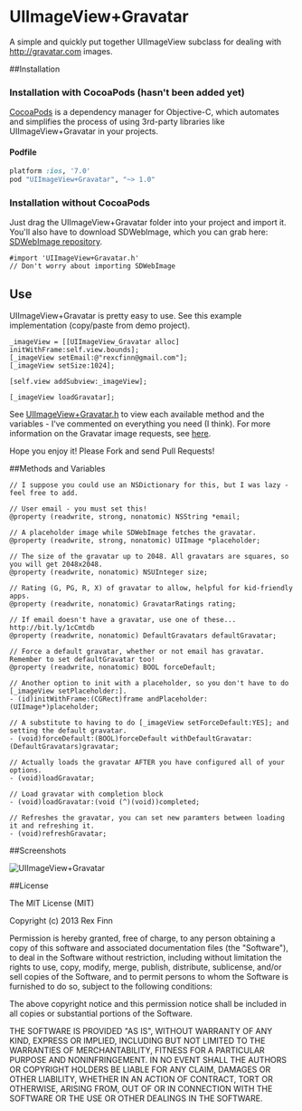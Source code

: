 UIImageView+Gravatar
====================

A simple and quickly put together UIImageView subclass for dealing with http://gravatar.com images.

##Installation

### Installation with CocoaPods (hasn't been added yet)

[CocoaPods](http://cocoapods.org) is a dependency manager for Objective-C, which automates and simplifies the process of using 3rd-party libraries like UIImageView+Gravatar in your projects.

#### Podfile

```ruby
platform :ios, '7.0'
pod "UIImageView+Gravatar", "~> 1.0"
```

### Installation without CocoaPods

Just drag the UIImageView+Gravatar folder into your project and import it.  You'll also have to download SDWebImage, which you can grab here: [SDWebImage repository](https://github.com/rs/SDWebImage).

```
#import 'UIImageView+Gravatar.h'
// Don't worry about importing SDWebImage
```

## Use

UIImageView+Gravatar is pretty easy to use.  See this example implementation (copy/paste from demo project).

```obj-c
_imageView = [[UIImageView_Gravatar alloc] initWithFrame:self.view.bounds];
[_imageView setEmail:@"rexcfinn@gmail.com"];
[_imageView setSize:1024];
    
[self.view addSubview:_imageView];
    
[_imageView loadGravatar];
```

See [UIImageView+Gravatar.h](UIImageView+Gravatar/UIImageView+Gravatar.h) to view each available method and the variables - I've commented on everything you need (I think).  For more information on the Gravatar image requests, see [here](https://en.gravatar.com/site/implement/images).

Hope you enjoy it!  Please Fork and send Pull Requests!

##Methods and Variables

```obj-c
// I suppose you could use an NSDictionary for this, but I was lazy - feel free to add.

// User email - you must set this!
@property (readwrite, strong, nonatomic) NSString *email;

// A placeholder image while SDWebImage fetches the gravatar.
@property (readwrite, strong, nonatomic) UIImage *placeholder;

// The size of the gravatar up to 2048. All gravatars are squares, so you will get 2048x2048.
@property (readwrite, nonatomic) NSUInteger size;

// Rating (G, PG, R, X) of gravatar to allow, helpful for kid-friendly apps.
@property (readwrite, nonatomic) GravatarRatings rating;

// If email doesn't have a gravatar, use one of these... http://bit.ly/1cCmtdb
@property (readwrite, nonatomic) DefaultGravatars defaultGravatar;

// Force a default gravatar, whether or not email has gravatar. Remember to set defaultGravatar too!
@property (readwrite, nonatomic) BOOL forceDefault;

// Another option to init with a placeholder, so you don't have to do [_imageView setPlaceholder:].
- (id)initWithFrame:(CGRect)frame andPlaceholder:(UIImage*)placeholder;

// A substitute to having to do [_imageView setForceDefault:YES]; and setting the default gravatar.
- (void)forceDefault:(BOOL)forceDefault withDefaultGravatar:(DefaultGravatars)gravatar;

// Actually loads the gravatar AFTER you have configured all of your options.
- (void)loadGravatar;

// Load gravatar with completion block
- (void)loadGravatar:(void (^)(void))completed;

// Refreshes the gravatar, you can set new paramters between loading it and refreshing it.
- (void)refreshGravatar;
```

##Screenshots

![UIImageView+Gravatar](http://i.imgur.com/yCvcY4M.pngg)

##License

The MIT License (MIT)

Copyright (c) 2013 Rex Finn

Permission is hereby granted, free of charge, to any person obtaining a copy of
this software and associated documentation files (the "Software"), to deal in
the Software without restriction, including without limitation the rights to
use, copy, modify, merge, publish, distribute, sublicense, and/or sell copies of
the Software, and to permit persons to whom the Software is furnished to do so,
subject to the following conditions:

The above copyright notice and this permission notice shall be included in all
copies or substantial portions of the Software.

THE SOFTWARE IS PROVIDED "AS IS", WITHOUT WARRANTY OF ANY KIND, EXPRESS OR
IMPLIED, INCLUDING BUT NOT LIMITED TO THE WARRANTIES OF MERCHANTABILITY, FITNESS
FOR A PARTICULAR PURPOSE AND NONINFRINGEMENT. IN NO EVENT SHALL THE AUTHORS OR
COPYRIGHT HOLDERS BE LIABLE FOR ANY CLAIM, DAMAGES OR OTHER LIABILITY, WHETHER
IN AN ACTION OF CONTRACT, TORT OR OTHERWISE, ARISING FROM, OUT OF OR IN
CONNECTION WITH THE SOFTWARE OR THE USE OR OTHER DEALINGS IN THE SOFTWARE.
